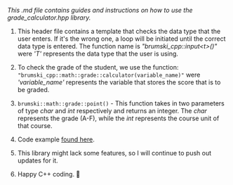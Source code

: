 
_This .md file contains guides and instructions on how to use the grade_calculator.hpp library._

1. This header file contains a template that checks the data type that the user enters. If it's the wrong one, a loop will be initiated until the correct data type is entered. The function name is *"brumski_cpp::input\<t>()"* were *'T'* represents the data type that the user is using.

2. To check the grade of the student, we use the function: `"brumski_cpp::math::grade::calculator(variable_name)"` were *'variable_name'* represents the variable that stores the score that is to be graded.

3. `brumski::math::grade::point()` - This function takes in two parameters of type *char* and *int* respectively and returns an integer. The *char* represents the grade (A-F), while the *int* represents the course unit of that course.

4. Code example [found here](https://github.com/lil-brumski/brumski_cpp/blob/main/tests%2Fgrade_calculator.cpp).

5. This library might lack some features, so I will continue to push out updates for it.

6. Happy C++ coding. 💪
